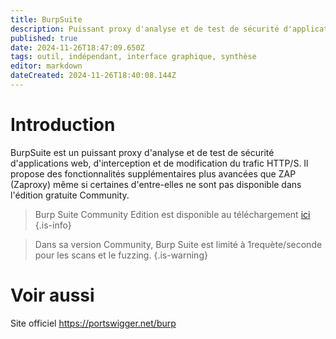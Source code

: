 ```yaml
---
title: BurpSuite
description: Puissant proxy d'analyse et de test de sécurité d'applications web, d'interception et de modification du trafic HTTP/S.
published: true
date: 2024-11-26T18:47:09.650Z
tags: outil, indépendant, interface graphique, synthèse
editor: markdown
dateCreated: 2024-11-26T18:40:08.144Z
---
```


# Introduction

BurpSuite est un puissant proxy d'analyse et de test de sécurité d'applications web, d'interception et de modification du trafic HTTP/S. Il propose des fonctionnalités supplémentaires plus avancées que ZAP (Zaproxy) même si certaines d'entre-elles ne sont pas disponible dans l'édition gratuite Community.

> Burp Suite Community Edition est disponible au téléchargement [ici](https://portswigger.net/burp/communitydownload)
> {.is-info}

> Dans sa version Community, Burp Suite est limité à 1requète/seconde pour les scans et le fuzzing.
> {.is-warning}

# Voir aussi

Site officiel
https://portswigger.net/burp
